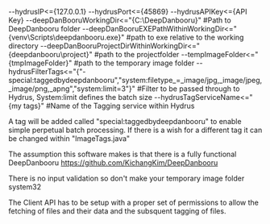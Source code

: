 --hydrusIP<={127.0.0.1} 
--hydrusPort<={45869} 
--hydrusAPIKey<={API Key}
--deepDanBooruWorkingDir<="{C:\DeepDanbooru}" #Path to DeepDanbooru folder
--deepDanBooruEXEPathWithinWorkingDir<="{venv\Scripts\deepdanbooru.exe}" #path to exe relative to the working directory 
--deepDanBooruProjectDirWithinWorkingDir<="{deepdanbooru\project}" #path to the projectfolder 
--tempImageFolder<="{tmpImageFolder}" #path to the temporary image folder 
--hydrusFilterTags<="{\"-special:taggedbydeepdanbooru\",\"system:filetype_=_image/jpg,_image/jpeg,_image/png,_apng\",\"system:limit=3\"}" #Filter to be passed through to Hydrus, System:limit defines the batch size 
--hydrusTagServiceName<="{my tags}" #Name of the Tagging service within Hydrus

A tag will be added called "special:taggedbydeepdanbooru" to enable simple perpetual batch processing.
If there is a wish for a different tag it can be changed within "ImageTags.java"

The assumption this software makes is that there is a fully functional DeepDanbooru https://github.com/KichangKim/DeepDanbooru

There is no input validation so don't make your temporary image folder system32

The Client API has to be setup with a proper set of permissions to allow the fetching of files and their data and the subsquent tagging of files.

